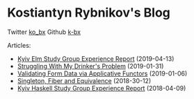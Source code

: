 # Kostiantyn Rybnikov's Blog

Twitter [ko_bx](https://twitter.com/ko_bx) Github [k-bx](https://github.com/k-bx)

Articles:

- [Kyiv Elm Study Group Experience Report](./articles/Kyiv-Elm-Study-Group-Experience-Report.html) (2019-04-13)
- [Struggling With My Drinker's Problem](./articles/drinker.html) (2019-01-31)
- [Validating Form Data via Applicative Functors](./articles/Validating-Form-Data-via-Applicative-Functors.html) (2019-01-06)
- [Singleton, Fiber and Equivalence](./articles/singleton_fiber_equivalence.html) (2018-30-12)
- [Kyiv Haskell Study Group Experience Report](./articles/Kyiv-Haskell-Study-Group-Experience-Report.html) (2018-04-09)

